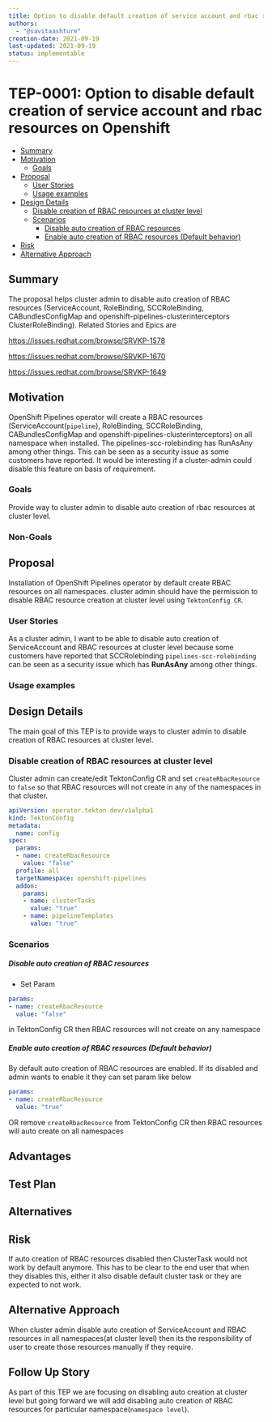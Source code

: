 ```yaml
---
title: Option to disable default creation of service account and rbac resources
authors:
  - "@savitaashture"
creation-date: 2021-09-19
last-updated: 2021-09-19
status: implementable
---
```


# TEP-0001: Option to disable default creation of service account and rbac resources on Openshift

<!-- toc -->
- [Summary](#summary)
- [Motivation](#motivation)
  - [Goals](#goals)
- [Proposal](#proposal)
  - [User Stories](#user-stories)
  - [Usage examples](#usage-examples)
- [Design Details](#design-details)
  - [Disable creation of RBAC resources at cluster level](#disable-creation-of-rbac-resources-at-cluster-level)
  - [Scenarios](#scenarios)
    - [Disable auto creation of RBAC resources](#disable-auto-creation-of-rbac-resources)
    - [Enable auto creation of RBAC resources (Default behavior)](#enable-auto-creation-of-rbac-resources)
- [Risk](#risk)
- [Alternative Approach](#alternative-approach)
<!-- /toc -->

## Summary

The proposal helps cluster admin to disable auto creation of RBAC resources
(ServiceAccount, RoleBinding, SCCRoleBinding, CABundlesConfigMap and openshift-pipelines-clusterinterceptors ClusterRoleBinding).
Related Stories and Epics are

https://issues.redhat.com/browse/SRVKP-1578

https://issues.redhat.com/browse/SRVKP-1670

https://issues.redhat.com/browse/SRVKP-1649

## Motivation

OpenShift Pipelines operator will create a RBAC resources (ServiceAccount(`pipeline`), RoleBinding, SCCRoleBinding, CABundlesConfigMap and openshift-pipelines-clusterinterceptors) on all namespace when installed.
The pipelines-scc-rolebinding has RunAsAny among other things.
This can be seen as a security issue as some customers have reported. It would be interesting if a cluster-admin could disable this feature on basis of requirement.

### Goals

Provide way to cluster admin to disable auto creation of rbac resources at cluster level. 

### Non-Goals

## Proposal

Installation of OpenShift Pipelines operator by default create RBAC resources on all namespaces.
cluster admin should have the permission to disable RBAC resource creation at cluster level using `TektonConfig CR`. 
   
### User Stories
As a cluster admin, I want to be able to disable auto creation of ServiceAccount and RBAC resources at cluster level because
some customers have reported that SCCRolebinding `pipelines-scc-rolebinding` can be seen as a security issue which has **RunAsAny** among other things.

### Usage examples

## Design Details

The main goal of this TEP is to provide ways to cluster admin to disable creation of RBAC resources at cluster level.

### Disable creation of RBAC resources at cluster level
Cluster admin can create/edit TektonConfig CR and set `createRbacResource` to `false` so that RBAC resources will not create in any of the namespaces in that cluster.
```yaml
apiVersion: operator.tekton.dev/v1alpha1
kind: TektonConfig
metadata:
  name: config
spec:
  params:
  - name: createRbacResource
    value: "false"
  profile: all
  targetNamespace: openshift-pipelines
  addon:
    params:
    - name: clusterTasks
      value: "true"
    - name: pipelineTemplates
      value: "true"

```

### Scenarios
##### Disable auto creation of RBAC resources
* Set Param 
```yaml
params:
- name: createRbacResource
  value: "false"
```
in TektonConfig CR then RBAC resources will not create on any namespace

##### Enable auto creation of RBAC resources (Default behavior)
By default auto creation of RBAC resources are enabled.
If its disabled and admin wants to enable it they can set param like below
```yaml
params:
- name: createRbacResource
  value: "true"
```
OR remove `createRbacResource` from TektonConfig CR then RBAC resources will auto create on all namespaces

## Advantages

## Test Plan

## Alternatives

## Risk
If auto creation of RBAC resources disabled then ClusterTask would not work by default anymore. 
This has to be clear to the end user that when they disables this, either it also disable default cluster task or they are expected to not work.

## Alternative Approach
When cluster admin disable auto creation of ServiceAccount and RBAC resources in all namespaces(at cluster level) 
then its the responsibility of user to create those resources manually if they require.

## Follow Up Story
As part of this TEP we are focusing on disabling auto creation at cluster level 
but going forward we will add disabling auto creation of RBAC resources for particular namespace(`namespace level`).